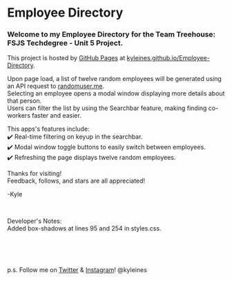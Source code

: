 # Employee Directory

### Welcome to my Employee Directory for the Team Treehouse: FSJS Techdegree - Unit 5 Project.

This project is hosted by [GitHub Pages](https://docs.github.com/en/pages/getting-started-with-github-pages/about-github-pages) at [kyleines.github.io/Employee-Directory](https://kyleines.github.io/Employee-Directory/).

Upon page load, a list of twelve random employees will be generated using an API request to [randomuser.me](https://randomuser.me/). \
Selecting an employee opens a modal window displaying more details about that person. \
Users can filter the list by using the Searchbar feature, making finding co-workers faster and easier.

This apps's features include: \
:heavy_check_mark: Real-time filtering on keyup in the searchbar. \
:heavy_check_mark: Modal window toggle buttons to easily switch between employees. \
:heavy_check_mark: Refreshing the page displays twelve random employees.

Thanks for visiting! \
Feedback, follows, and stars are all appreciated!

-Kyle

<br>

Developer's Notes: \
Added box-shadows at lines 95 and 254 in styles.css.

<br>
<br>
<br>

p.s. Follow me on [Twitter](https://twitter.com/kyleines) & [Instagram](https://instagram.com/kyleines)! @kyleines